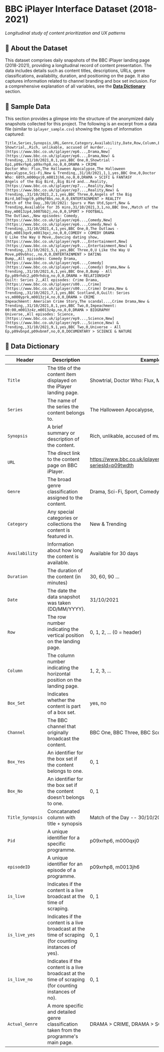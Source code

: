 # BBC iPlayer Interface Dataset (2018-2021)
*Longitudinal study of content prioritization and UX patterns*

## 💾 About the Dataset

This dataset comprises daily snapshots of the BBC iPlayer landing page (2018-2021), providing a longitudinal record of content presentation. The data includes details such as content titles, descriptions, URLs, genre classifications, availability, duration, and positioning on the page. It also captures information related to channel branding and box set inclusion. For a comprehensive explanation of all variables, see the [**Data Dictionary**](https://github.com/JP-Kelly/BBC-iPlayer-Analysis/blob/main/data.md#-data-dictionary) section.

## 📁 Sample Data

This section provides a glimpse into the structure of the anonymized daily snapshots collected for this project. The following is an excerpt from a data file (similar to `iplayer_sample.csv`) showing the types of information captured:

```csv
Title,Series,Synopsis,URL,Genre,Category,Availability,Date,Row,Column,Box_Set,Channel,Box_No,Spotlight_Title,episodeId,programmeSeriesId,is_clip,is_live,in_watch_list,Actual_Genre
Showtrial,,Rich, unlikable, accused of murder...,[https://www.bbc.co.uk/iplayer/ep6...,Drama,New](https://www.bbc.co.uk/iplayer/ep6...,Drama,New) & Trending,,31/10/2021,0,1,yes,BBC One,0,Showtrial - Ep1,p09xrhp6,p09xrhp8,no,0,0,DRAMA > CRIME
Doctor Who: Flux,The Halloween Apocalypse,The Halloween Apocalypse,Sci-Fi,New & Trending,,31/10/2021,1,1,yes,BBC One,0,Doctor Who: 60th,m000qxj0,m0013jh6,no,0,0,DRAMA > SCIFI & FANTASY
Angels of the Big Bird,,Big Bird and...Reality,[https://www.bbc.co.uk/iplayer/ep7...,Reality,New](https://www.bbc.co.uk/iplayer/ep7...,Reality,New) & Trending,,31/10/2021,2,1,yes,BBC Three,0,Angels of the Big Bird,b07nqpl9,p09qf8bs,no,0,0,ENTERTAINMENT > REALITY
Match of the Day,,30/10/2021: Spurs v Man Utd,Sport,New & Trending,Available for 35 mins,31/10/2021,3,1,no,BBC One,,Match of the Day,m0013zp4,b007bb2j,no,0,0,SPORT > FOOTBALL
The Outlaws,,New episodes: Comedy,[https://www.bbc.co.uk/iplayer/ep6...,Comedy,New](https://www.bbc.co.uk/iplayer/ep6...,Comedy,New) & Trending,,31/10/2021,4,1,yes,BBC One,0,The Outlaws - Ep6,m0013qx9,m0013qxj,no,0,0,COMEDY > COMEDY DRAMA
U Like the Way U Move,,Dancing dating show,[https://www.bbc.co.uk/iplayer/ep9...,Entertainment,New](https://www.bbc.co.uk/iplayer/ep9...,Entertainment,New) & Trending,,31/10/2021,5,1,yes,BBC Three,0,U Like the Way U Move,p09vbhsc,,no,0,0,ENTERTAINMENT > DATING
Bump,,All episodes: Comedy Drama,[https://www.bbc.co.uk/iplayer/ep6...,Comedy](https://www.bbc.co.uk/iplayer/ep6...,Comedy) Drama,New & Trending,,31/10/2021,6,1,yes,BBC One,0,Bump - All Ep,p09rhdc2,p09rhdcq,no,0,0,DRAMA > RELATIONSHIP
Guilt: Series 2,,All episodes: Crime Drama,[https://www.bbc.co.uk/iplayer/s00...,Crime](https://www.bbc.co.uk/iplayer/s00...,Crime) Drama,New & Trending,,31/10/2021,7,1,yes,BBC Scotland,0,Guilt: Series vs,m000yprk,m0013zj4,no,0,0,DRAMA > CRIME
Impeachment: American Crime Story,The scandal...,Crime Drama,New & Trending,,31/10/2021,8,1,yes,BBC Two,0,Impeachment: 00:00,m0013z4z,m0013z4p,no,0,0,DRAMA > BIOGRAPHY
Universe,,All episodes: Science,[https://www.bbc.co.uk/iplayer/ep9...,Science,New](https://www.bbc.co.uk/iplayer/ep9...,Science,New) & Trending,,31/10/2021,9,1,yes,BBC Two,0,Universe - All Ep,p09vbnpd,p09vbnmf,no,0,0,DOCUMENTARY > SCIENCE & NATURE
```

## 📌 Data Dictionary

| Header            | Description                                                                    | Example Value(s)                                  |
|-------------------|--------------------------------------------------------------------------------|---------------------------------------------------|
| `Title`           | The title of the content item displayed on the iPlayer landing page.           | Showtrial, Doctor Who: Flux, Match of the Day      |
| `Series`          | The name of the series the content belongs to.                                 | The Halloween Apocalypse,                               |
| `Synopsis`        | A brief summary or description of the content.                               | Rich, unlikable, accused of murder...              |
| `URL`             | The direct link to the content page on BBC iPlayer.                          | https://www.bbc.co.uk/iplayer/episodes/p09twdp8/showtrial?seriesId=p09twdth |
| `Genre`           | The broad genre classification assigned to the content.                        | Drama, Sci-Fi, Sport, Comedy, Entertainment, Reality |
| `Category`        | Any special categories or collections the content is featured in.              | New & Trending             |
| `Availability`    | Information about how long the content is available.                           | Available for 30 days                           |
| `Duration`        | The duration of the content (in minutes)                                       | 30, 60, 90 ...                                    |
| `Date`            | The date the data snapshot was taken (DD/MM/YYYY).                             | 31/10/2021                                        |
| `Row`             | The row number indicating the vertical position on the landing page.           | 0, 1, 2, ... (0 = header)                                     |
| `Column`          | The column number indicating the horizontal position on the landing page.       | 1, 2, 3, ...                                                 |
| `Box_Set`         | Indicates whether the content is part of a box set.                            | yes, no                                           |
| `Channel`         | The BBC channel that originally broadcast the content.                         | BBC One, BBC Three, BBC Scotland, BBC Two         |
| `Box_Yes`         | An identifier for the box set if the content belongs to one.                   | 0, 1                                                 |
| `Box_No`          | An identifier for the box set if the content doesn't belongs to one.           | 0, 1                                                |
| `Title_Synopsis` | Concatanated column with title + synopsis                                       | Match of the Day -- 30/10/2021: With Spurs v Man Utd      |
| `Pid`       | A unique identifier for a specific programme.                                    | p09xrhp6, m000qxj0                                |
| `episodeID`| A unique identifier for an episode of a programme.                          | p09xrhp8, m0013jh6                                |                       |
| `is_live`         | Indicates if the content is a live broadcast at the time of scraping.         | 0, 1                       |
| `is_live_yes`         | Indicates if the content is a live broadcast at the time of scraping (for counting instances of yes).         | 0, 1                       |
| `is_live_no`         | Indicates if the content is a live broadcast at the time of scraping (for counting instances of no).         | 0, 1                       |
| `Actual_Genre`    | A more specific and detailed genre classification taken from the programme's main page.                             | DRAMA > CRIME, DRAMA > SCIFI & FANTASY            |

